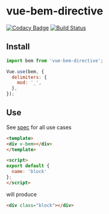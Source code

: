 # vue-bem-directive

[![Codacy Badge](https://api.codacy.com/project/badge/Grade/e5307c48d88f4e02ae9addbb2bd6d006)](https://app.codacy.com/app/ulcuber/vue-bem-directive?utm_source=github.com&utm_medium=referral&utm_content=ulcuber/vue-bem-directive&utm_campaign=Badge_Grade_Dashboard)
[![Build Status](https://travis-ci.org/ulcuber/vue-bem-directive.svg?branch=master)](https://travis-ci.org/ulcuber/vue-bem-directive)

## Install

```js
import bem from 'vue-bem-directive';

Vue.use(bem, {
  delimiters: {
    mod: '_',
  },
});
```

## Use

See [spec](spec.txt) for all use cases

```html
<template>
<div v-bem></div>
</template>

<script>
export default {
  name: 'block'
};
</script>
```

will produce

```html
<div class="block"></div>
```
